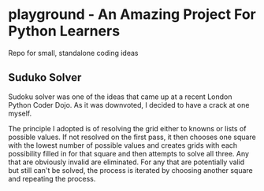 # playground - An Amazing Project For Python Learners
Repo for small, standalone coding ideas

## Suduko Solver
Sudoku solver was one of the ideas that came up at a recent London Python Coder Dojo. As it was downvoted, I decided to have a crack at one myself.

The principle I adopted is of resolving the grid either to knowns or lists of possible values. If not resolved on the first pass, it then chooses one square with the lowest number of possible values and creates grids with each possibility filled in for that square and then attempts to solve all three. Any that are obviously invalid are eliminated. For any that are potentially valid but still can't be solved, the process is iterated by choosing another square and repeating the process.
